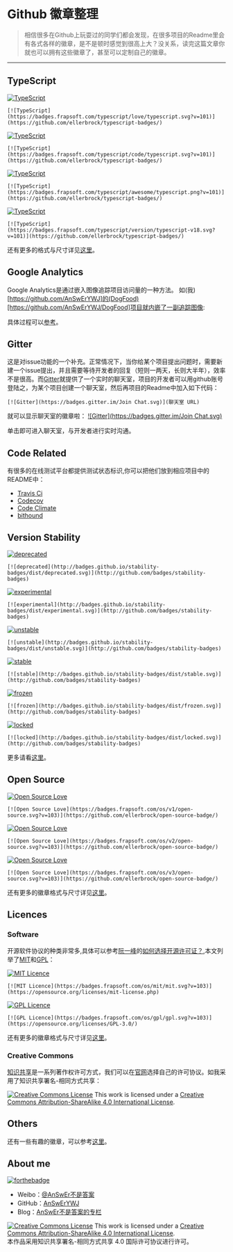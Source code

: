 # Github 徽章整理
> 相信很多在Github上玩耍过的同学们都会发现，在很多项目的Readme里会有各式各样的徽章，是不是顿时感觉到很高上大？没关系，读完这篇文章你就也可以拥有这些徽章了，甚至可以定制自己的徽章。

-------

## TypeScript
[![TypeScript](https://badges.frapsoft.com/typescript/love/typescript.svg?v=101)](https://github.com/ellerbrock/typescript-badges/)
```
[![TypeScript](https://badges.frapsoft.com/typescript/love/typescript.svg?v=101)](https://github.com/ellerbrock/typescript-badges/)
```

[![TypeScript](https://badges.frapsoft.com/typescript/code/typescript.svg?v=101)](https://github.com/ellerbrock/typescript-badges/)
```
[![TypeScript](https://badges.frapsoft.com/typescript/code/typescript.svg?v=101)](https://github.com/ellerbrock/typescript-badges/)
```

[![TypeScript](https://badges.frapsoft.com/typescript/awesome/typescript.png?v=101)](https://github.com/ellerbrock/typescript-badges/)
```
[![TypeScript](https://badges.frapsoft.com/typescript/awesome/typescript.png?v=101)](https://github.com/ellerbrock/typescript-badges/)
```

[![TypeScript](https://badges.frapsoft.com/typescript/version/typescript-v18.svg?v=101)](https://github.com/ellerbrock/typescript-badges/)
```
[![TypeScript](https://badges.frapsoft.com/typescript/version/typescript-v18.svg?v=101)](https://github.com/ellerbrock/typescript-badges/)
```
还有更多的格式与尺寸详见[这里](https://github.com/ellerbrock/typescript-badges/)。


## Google Analytics
Google Analytics是通过嵌入图像追踪项目访问量的一种方法。
如(我)[https://github.com/AnSwErYWJ]的(DogFood)[https://github.com/AnSwErYWJ/DogFood]项目就内嵌了一副追踪图像:

具体过程可以[参考](https://github.com/igrigorik/ga-beacon)。


## Gitter
这是对issue功能的一个补充。正常情况下，当你给某个项目提出问题时，需要新建一个issue提出，并且需要等待开发者的回复（短则一两天，长则大半年），效率不是很高。而[Gitter](https://gitter.im)就提供了一个实时的聊天室，项目的开发者可以用github账号登陆之，为某个项目创建一个聊天室，然后再项目的Readme中加入如下代码：
```
[![Gitter](https://badges.gitter.im/Join Chat.svg)](聊天室 URL)
```
就可以显示聊天室的徽章啦：
[![Gitter](https://badges.gitter.im/Join Chat.svg)](https://gitter.im/AnSwErYWJ/DogFood)  

单击即可进入聊天室，与开发者进行实时沟通。

## Code Related
有很多的在线测试平台都提供测试状态标识,你可以把他们放到相应项目中的README中：
- [Travis Ci](https://travis-ci.org/getting_started)
- [Codecov](https://codecov.io/gh)
- [Code Climate](ttps://codeclimate.com)
- [bithound](https://www.bithound.io/)

## Version Stability
[![deprecated](http://badges.github.io/stability-badges/dist/deprecated.svg)](http://github.com/badges/stability-badges)
```
[![deprecated](http://badges.github.io/stability-badges/dist/deprecated.svg)](http://github.com/badges/stability-badges)
```
[![experimental](http://badges.github.io/stability-badges/dist/experimental.svg)](http://github.com/badges/stability-badges)
```
[![experimental](http://badges.github.io/stability-badges/dist/experimental.svg)](http://github.com/badges/stability-badges)
```
[![unstable](http://badges.github.io/stability-badges/dist/unstable.svg)](http://github.com/badges/stability-badges)
```
[![unstable](http://badges.github.io/stability-badges/dist/unstable.svg)](http://github.com/badges/stability-badges)
```
[![stable](http://badges.github.io/stability-badges/dist/stable.svg)](http://github.com/badges/stability-badges)
```
[![stable](http://badges.github.io/stability-badges/dist/stable.svg)](http://github.com/badges/stability-badges)
```
[![frozen](http://badges.github.io/stability-badges/dist/frozen.svg)](http://github.com/badges/stability-badges)
```
[![frozen](http://badges.github.io/stability-badges/dist/frozen.svg)](http://github.com/badges/stability-badges)
```
[![locked](http://badges.github.io/stability-badges/dist/locked.svg)](http://github.com/badges/stability-badges)
```
[![locked](http://badges.github.io/stability-badges/dist/locked.svg)](http://github.com/badges/stability-badges)
```
更多请看[这里](https://github.com/badges/stability-badges)。

## Open Source
[![Open Source Love](https://badges.frapsoft.com/os/v1/open-source.svg?v=103)](https://github.com/ellerbrock/open-source-badge/)  
```
[![Open Source Love](https://badges.frapsoft.com/os/v1/open-source.svg?v=103)](https://github.com/ellerbrock/open-source-badge/)    
```

[![Open Source Love](https://badges.frapsoft.com/os/v2/open-source.svg?v=103)](https://github.com/ellerbrock/open-source-badge/)    
```
[![Open Source Love](https://badges.frapsoft.com/os/v2/open-source.svg?v=103)](https://github.com/ellerbrock/open-source-badge/)    
```

[![Open Source Love](https://badges.frapsoft.com/os/v3/open-source.svg?v=103)](https://github.com/ellerbrock/open-source-badge/)    
```
[![Open Source Love](https://badges.frapsoft.com/os/v3/open-source.svg?v=103)](https://github.com/ellerbrock/open-source-badge/)    
```

还有更多的徽章格式与尺寸详见[这里](https://github.com/ellerbrock/open-source-badges)。

## Licences
### Software 
开源软件协议的种类非常多,具体可以参考[阮一峰](https://github.com/ruanyf)的[如何选择开源许可证？](http://www.ruanyifeng.com/blog/2011/05/how_to_choose_free_software_licenses.html),本文列举了[MIT](https://opensource.org/licenses/mit-license.php)和[GPL](https://opensource.org/licenses/GPL-3.0/)：

[![MIT Licence](https://badges.frapsoft.com/os/mit/mit.svg?v=103)](https://opensource.org/licenses/mit-license.php)   
```
[![MIT Licence](https://badges.frapsoft.com/os/mit/mit.svg?v=103)](https://opensource.org/licenses/mit-license.php)   
```

[![GPL Licence](https://badges.frapsoft.com/os/gpl/gpl.svg?v=103)](https://opensource.org/licenses/GPL-3.0/)  
```
[![GPL Licence](https://badges.frapsoft.com/os/gpl/gpl.svg?v=103)](https://opensource.org/licenses/GPL-3.0/)  
```
还有更多的徽章格式与尺寸详见[这里](https://github.com/ellerbrock/open-source-badges)。

### Creative Commons
[知识共享](https://zh.wikipedia.org/wiki/%E5%88%9B%E4%BD%9C%E5%85%B1%E7%94%A8)是一系列著作权许可方式，我们可以在[官网](https://creativecommons.org/choose/#metadata)选择自己的许可协议。如我采用了知识共享署名-相同方式共享：  

<a rel="license" href="http://creativecommons.org/licenses/by-sa/4.0/"><img alt="Creative Commons License" style="border-width:0" src="https://i.creativecommons.org/l/by-sa/4.0/88x31.png" /></a> This work is licensed under a <a rel="license" href="http://creativecommons.org/licenses/by-sa/4.0/">Creative Commons Attribution-ShareAlike 4.0 International License</a>.

## Others
还有一些有趣的徽章，可以参考[这里](http://forthebadge.com/)。

## About me
[![forthebadge](http://forthebadge.com/images/badges/ages-20-30.svg)](http://forthebadge.com)
- Weibo：[@AnSwEr不是答案](http://weibo.com/1783591593)
- GitHub：[AnSwErYWJ](https://github.com/AnSwErYWJ)
- Blog：[AnSwEr不是答案的专栏](http://blog.csdn.net/u011192270)

<a rel="license" href="http://creativecommons.org/licenses/by-sa/4.0/"><img alt="Creative Commons License" style="border-width:0" src="https://i.creativecommons.org/l/by-sa/4.0/88x31.png" /></a> This work is licensed under a <a rel="license" href="http://creativecommons.org/licenses/by-sa/4.0/">Creative Commons Attribution-ShareAlike 4.0 International License</a>.  
本作品采用知识共享署名-相同方式共享 4.0 国际许可协议进行许可。